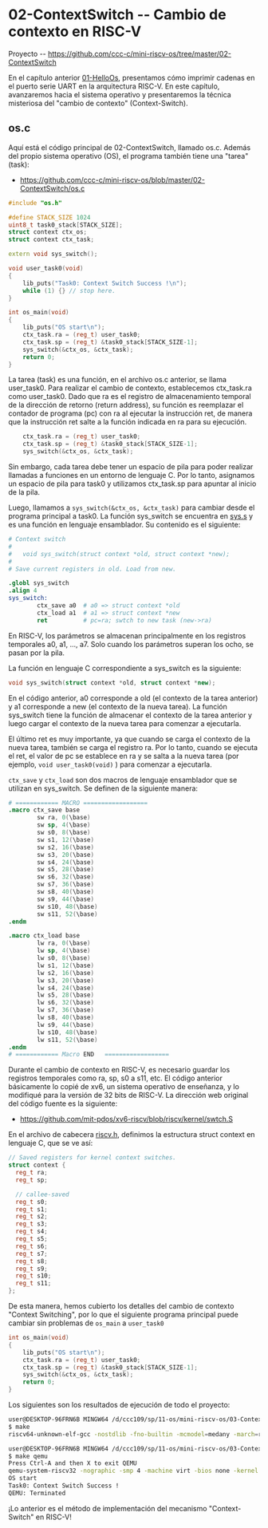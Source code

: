 # 02-ContextSwitch -- Cambio de contexto en RISC-V

Proyecto -- https://github.com/ccc-c/mini-riscv-os/tree/master/02-ContextSwitch

En el capítulo anterior [01-HelloOs](01-HelloOs.md), presentamos cómo imprimir cadenas en el puerto serie UART en la arquitectura RISC-V. En este capítulo, avanzaremos hacia el sistema operativo y presentaremos la técnica misteriosa del "cambio de contexto" (Context-Switch).

## os.c

Aquí está el código principal de 02-ContextSwitch, llamado os.c. Además del propio sistema operativo (OS), el programa también tiene una "tarea" (task):

* https://github.com/ccc-c/mini-riscv-os/blob/master/02-ContextSwitch/os.c

```cpp
#include "os.h"

#define STACK_SIZE 1024
uint8_t task0_stack[STACK_SIZE];
struct context ctx_os;
struct context ctx_task;

extern void sys_switch();

void user_task0(void)
{
	lib_puts("Task0: Context Switch Success !\n");
	while (1) {} // stop here.
}

int os_main(void)
{
	lib_puts("OS start\n");
	ctx_task.ra = (reg_t) user_task0;
	ctx_task.sp = (reg_t) &task0_stack[STACK_SIZE-1];
	sys_switch(&ctx_os, &ctx_task);
	return 0;
}
```

La tarea (task) es una función, en el archivo os.c anterior, se llama user_task0. Para realizar el cambio de contexto, establecemos ctx_task.ra como user_task0. Dado que ra es el registro de almacenamiento temporal de la dirección de retorno (return address), su función es reemplazar el contador de programa (pc) con ra al ejecutar la instrucción ret, de manera que la instrucción ret salte a la función indicada en ra para su ejecución.

```cpp
	ctx_task.ra = (reg_t) user_task0;
	ctx_task.sp = (reg_t) &task0_stack[STACK_SIZE-1];
	sys_switch(&ctx_os, &ctx_task);
```

Sin embargo, cada tarea debe tener un espacio de pila para poder realizar llamadas a funciones en un entorno de lenguaje C. Por lo tanto, asignamos un espacio de pila para task0 y utilizamos ctx_task.sp para apuntar al inicio de la pila.

Luego, llamamos a `sys_switch(&ctx_os, &ctx_task)` para cambiar desde el programa principal a task0. La función sys_switch se encuentra en [sys.s](https://github.com/ccc-c/mini-riscv-os/blob/master/02-ContextSwitch/sys.s) y es una función en lenguaje ensamblador. Su contenido es el siguiente:

```s
# Context switch
#
#   void sys_switch(struct context *old, struct context *new);
# 
# Save current registers in old. Load from new.

.globl sys_switch
.align 4
sys_switch:
        ctx_save a0  # a0 => struct context *old
        ctx_load a1  # a1 => struct context *new
        ret          # pc=ra; swtch to new task (new->ra)
```

En RISC-V, los parámetros se almacenan principalmente en los registros temporales a0, a1, ..., a7. Solo cuando los parámetros superan los ocho, se pasan por la pila.

La función en lenguaje C correspondiente a sys_switch es la siguiente:

```cpp
void sys_switch(struct context *old, struct context *new);
```

En el código anterior, a0 corresponde a old (el contexto de la tarea anterior) y a1 corresponde a new (el contexto de la nueva tarea). La función sys_switch tiene la función de almacenar el contexto de la tarea anterior y luego cargar el contexto de la nueva tarea para comenzar a ejecutarla.

El último ret es muy importante, ya que cuando se carga el contexto de la nueva tarea, también se carga el registro ra. Por lo tanto, cuando se ejecuta el ret, el valor de pc se establece en ra y se salta a la nueva tarea (por ejemplo, `void user_task0(void)` ) para comenzar a ejecutarla.

`ctx_save` y `ctx_load` son dos macros de lenguaje ensamblador que se utilizan en sys_switch. Se definen de la siguiente manera:

```s
# ============ MACRO ==================
.macro ctx_save base
        sw ra, 0(\base)
        sw sp, 4(\base)
        sw s0, 8(\base)
        sw s1, 12(\base)
        sw s2, 16(\base)
        sw s3, 20(\base)
        sw s4, 24(\base)
        sw s5, 28(\base)
        sw s6, 32(\base)
        sw s7, 36(\base)
        sw s8, 40(\base)
        sw s9, 44(\base)
        sw s10, 48(\base)
        sw s11, 52(\base)
.endm

.macro ctx_load base
        lw ra, 0(\base)
        lw sp, 4(\base)
        lw s0, 8(\base)
        lw s1, 12(\base)
        lw s2, 16(\base)
        lw s3, 20(\base)
        lw s4, 24(\base)
        lw s5, 28(\base)
        lw s6, 32(\base)
        lw s7, 36(\base)
        lw s8, 40(\base)
        lw s9, 44(\base)
        lw s10, 48(\base)
        lw s11, 52(\base)
.endm
# ============ Macro END   ==================
```

Durante el cambio de contexto en RISC-V, es necesario guardar los registros temporales como ra, sp, s0 a s11, etc. El código anterior básicamente lo copié de xv6, un sistema operativo de enseñanza, y lo modifiqué para la versión de 32 bits de RISC-V. La dirección web original del código fuente es la siguiente:

* https://github.com/mit-pdos/xv6-riscv/blob/riscv/kernel/swtch.S

En el archivo de cabecera [riscv.h](https://github.com/ccc-c/mini-riscv-os/blob/master/02-ContextSwitch/riscv.h), definimos la estructura struct context en lenguaje C, que se ve así:

```cpp
// Saved registers for kernel context switches.
struct context {
  reg_t ra;
  reg_t sp;

  // callee-saved
  reg_t s0;
  reg_t s1;
  reg_t s2;
  reg_t s3;
  reg_t s4;
  reg_t s5;
  reg_t s6;
  reg_t s7;
  reg_t s8;
  reg_t s9;
  reg_t s10;
  reg_t s11;
};
```

De esta manera, hemos cubierto los detalles del cambio de contexto "Context Switching", por lo que el siguiente programa principal puede cambiar sin problemas de `os_main` a `user_task0`

```cpp
int os_main(void)
{
	lib_puts("OS start\n");
	ctx_task.ra = (reg_t) user_task0;
	ctx_task.sp = (reg_t) &task0_stack[STACK_SIZE-1];
	sys_switch(&ctx_os, &ctx_task);
	return 0;
}
```

Los siguientes son los resultados de ejecución de todo el proyecto:

```sh
user@DESKTOP-96FRN6B MINGW64 /d/ccc109/sp/11-os/mini-riscv-os/03-ContextSwitch (master)    
$ make 
riscv64-unknown-elf-gcc -nostdlib -fno-builtin -mcmodel=medany -march=rv32ima -mabi=ilp32 -T os.ld -o os.elf start.s sys.s lib.c os.c

user@DESKTOP-96FRN6B MINGW64 /d/ccc109/sp/11-os/mini-riscv-os/03-ContextSwitch (master)    
$ make qemu
Press Ctrl-A and then X to exit QEMU
qemu-system-riscv32 -nographic -smp 4 -machine virt -bios none -kernel os.elf
OS start
Task0: Context Switch Success !
QEMU: Terminated
```

¡Lo anterior es el método de implementación del mecanismo "Context-Switch" en RISC-V!

